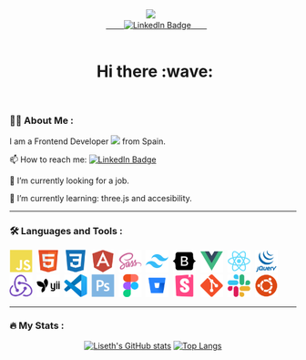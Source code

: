 <div id="header" align="center">
  <img src="https://media.giphy.com/media/L1R1tvI9svkIWwpVYr/giphy.gif" width="400"/>
    <div id="badges">
      <a href="linkedin.com/in/liseth-mdc/">
        <img src="https://img.shields.io/badge/LinkedIn-blue?style=plastic&logo=linkedin&logoColor=white" alt="LinkedIn Badge"/>
      </a>
    </div>
  <h1>  Hi there :wave: </h1>
  

</div>

### :woman_technologist: About Me :

I am a Frontend Developer <img src="https://media.giphy.com/media/WUlplcMpOCEmTGBtBW/giphy.gif" width="30"> from Spain.

 📫 How to reach me:  <a href="linkedin.com/in/liseth-mdc/"><img src="https://img.shields.io/badge/LinkedIn-blue?style=plastic&logo=linkedin&logoColor=white" alt="LinkedIn Badge"/></a>
 
 🔭 I’m currently looking for a job.
 
 🌱 I’m currently learning: three.js and accesibility.

---

### :hammer_and_wrench: Languages and Tools :

<div>
  <img src="https://github.com/devicons/devicon/blob/master/icons/javascript/javascript-plain.svg" width="40" height="40"/>&nbsp;
  <img src="https://github.com/devicons/devicon/blob/master/icons/html5/html5-original.svg" width="40" height="40"/>&nbsp;
  <img src="https://github.com/devicons/devicon/blob/master/icons/css3/css3-plain.svg" width="40" height="40"/>&nbsp;
  <img src="https://github.com/devicons/devicon/blob/master/icons/angularjs/angularjs-plain.svg" width="40" height="40"/>&nbsp;
  <img src="https://github.com/devicons/devicon/blob/master/icons/sass/sass-original.svg" width="40" height="40"/>&nbsp;
  <img src="https://github.com/devicons/devicon/blob/master/icons/tailwindcss/tailwindcss-plain.svg" width="40" height="40"/>&nbsp;
  <img src="https://github.com/devicons/devicon/blob/master/icons/bootstrap/bootstrap-plain.svg" width="40" height="40"/>&nbsp;
  <img src="https://github.com/devicons/devicon/blob/master/icons/vuejs/vuejs-original.svg" width="40" height="40"/>&nbsp;
  <img src="https://github.com/devicons/devicon/blob/master/icons/react/react-original.svg" width="40" height="40"/>&nbsp;
  <img src="https://github.com/devicons/devicon/blob/master/icons/jquery/jquery-plain-wordmark.svg" width="40" height="40"/>&nbsp;
  <img src="https://github.com/devicons/devicon/blob/master/icons/redux/redux-original.svg" width="40" height="40"/>&nbsp;
  <img src="https://github.com/devicons/devicon/blob/master/icons/yii/yii-plain-wordmark.svg" width="40" height="40"/>&nbsp;
  <img src="https://github.com/devicons/devicon/blob/master/icons/vscode/vscode-original.svg" width="40" height="40"/>&nbsp;
  <img src="https://github.com/devicons/devicon/blob/master/icons/photoshop/photoshop-plain.svg" width="40" height="40"/>&nbsp;
  <img src="https://github.com/devicons/devicon/blob/master/icons/figma/figma-original.svg" width="40" height="40"/>&nbsp;
  <img src="https://github.com/devicons/devicon/blob/master/icons/bitbucket/bitbucket-original.svg" width="40" height="40"/>&nbsp;
  <img src="https://github.com/devicons/devicon/blob/master/icons/storybook/storybook-original.svg" width="40" height="40"/>&nbsp;  
  <img src="https://github.com/devicons/devicon/blob/master/icons/git/git-plain.svg" width="40" height="40"/>&nbsp;
  <img src="https://github.com/devicons/devicon/blob/master/icons/slack/slack-original.svg" width="40" height="40"/>&nbsp;
  <img src="https://github.com/devicons/devicon/blob/master/icons/ubuntu/ubuntu-plain.svg" width="40" height="40"/>&nbsp;
</div>

---

### :fire: My Stats :

<div align="center">
  
  [![Liseth's GitHub stats](https://github-readme-stats.vercel.app/api?username=lisethmdc&show_icons=true&theme=radical)](https://github.com/anuraghazra/github-readme-stats)
  [![Top Langs](https://github-readme-stats.vercel.app/api/top-langs/?username=lisethmdc&layout=compact&theme=radical)](https://github.com/anuraghazra/github-readme-stats)
  
</div>

<!--
**lisethmdc/lisethmdc** is a ✨ _special_ ✨ repository because its `README.md` (this file) appears on your GitHub profile.

Here are some ideas to get you started:

- 🔭 I’m currently working on ...
- 🌱 I’m currently learning ...
- 👯 I’m looking to collaborate on ...
- 🤔 I’m looking for help with ...
- 💬 Ask me about ...

- 😄 Pronouns: ...
- ⚡ Fun fact: ...
-->
